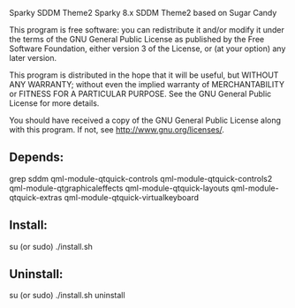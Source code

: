 Sparky SDDM Theme2
  Sparky 8.x SDDM Theme2 based on Sugar Candy

This program is free software: you can redistribute it and/or modify
it under the terms of the GNU General Public License as published by
the Free Software Foundation, either version 3 of the License, or
(at your option) any later version.

This program is distributed in the hope that it will be useful,
but WITHOUT ANY WARRANTY; without even the implied warranty of
MERCHANTABILITY or FITNESS FOR A PARTICULAR PURPOSE.  See the
GNU General Public License for more details.

You should have received a copy of the GNU General Public License
along with this program.  If not, see <http://www.gnu.org/licenses/>.

Depends:
------------
grep
sddm
qml-module-qtquick-controls
qml-module-qtquick-controls2
qml-module-qtgraphicaleffects
qml-module-qtquick-layouts
qml-module-qtquick-extras
qml-module-qtquick-virtualkeyboard

Install:
-------------
su (or sudo) 
./install.sh

Uninstall:
-------------
su (or sudo)
./install.sh uninstall
